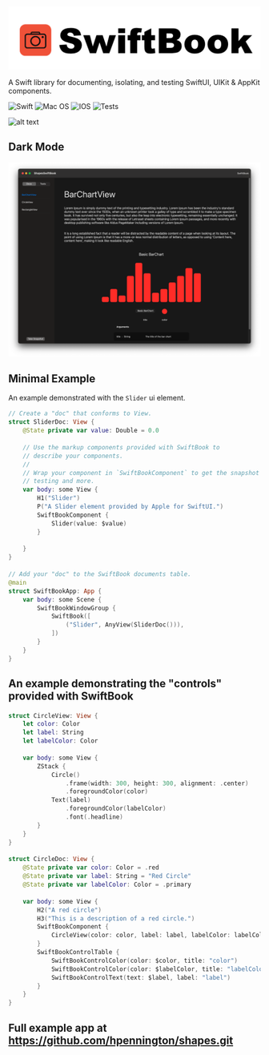 ![alt text](https://raw.githubusercontent.com/hpennington/SwiftBook/master/AppIcons/swiftbook-logo_128px.png)

A Swift library for documenting, isolating, and testing SwiftUI, UIKit & AppKit components.

![Swift](https://img.shields.io/badge/swift-F54A2A?style=for-the-badge&logo=swift&logoColor=white)
![Mac OS](https://img.shields.io/badge/mac%20os-000000?style=for-the-badge&logo=macos&logoColor=F0F0F0)
![IOS](https://img.shields.io/badge/iOS-000000?style=for-the-badge&logo=ios&logoColor=white)
![Tests](https://github.com/hpennington/SwiftBook/actions/workflows/swift.yml/badge.svg)

![alt text](https://raw.githubusercontent.com/hpennington/SwiftBook/master/swiftbook.gif)

## Dark Mode
![alt text](https://raw.githubusercontent.com/hpennington/SwiftBook/master/darkmode.png)

## Minimal Example
An example demonstrated with the `Slider` ui element.


```swift
// Create a "doc" that conforms to View.
struct SliderDoc: View {
    @State private var value: Double = 0.0
    
    // Use the markup components provided with SwiftBook to 
    // describe your components.
    //
    // Wrap your component in `SwiftBookComponent` to get the snapshot
    // testing and more.
    var body: some View {
        H1("Slider")
        P("A Slider element provided by Apple for SwiftUI.")
        SwiftBookComponent {
            Slider(value: $value)
        }
        
    }
}

// Add your "doc" to the SwiftBook documents table.
@main
struct SwiftBookApp: App {
    var body: some Scene {
        SwiftBookWindowGroup {
            SwiftBook([
                ("Slider", AnyView(SliderDoc())),
            ])
        }
    }
}
```

## An example demonstrating the "controls" provided with SwiftBook 

```swift
struct CircleView: View {
    let color: Color
    let label: String
    let labelColor: Color
    
    var body: some View {
        ZStack {
            Circle()
                .frame(width: 300, height: 300, alignment: .center)
                .foregroundColor(color)
            Text(label)
                .foregroundColor(labelColor)
                .font(.headline)
        }
    }
}

struct CircleDoc: View {
    @State private var color: Color = .red
    @State private var label: String = "Red Circle"
    @State private var labelColor: Color = .primary

    var body: some View {
        H2("A red circle")
        H3("This is a description of a red circle.")
        SwiftBookComponent {
            CircleView(color: color, label: label, labelColor: labelColor)
        }
        SwiftBookControlTable {
            SwiftBookControlColor(color: $color, title: "color")
            SwiftBookControlColor(color: $labelColor, title: "labelColor")
            SwiftBookControlText(text: $label, label: "label")
        }
    }
}
```

## Full example app at https://github.com/hpennington/shapes.git
